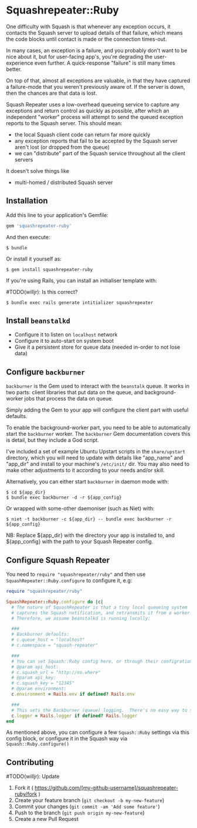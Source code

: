 # Squashrepeater::Ruby

One difficulty with Squash is that whenever any exception occurs, it contacts the
Squash server to upload details of that failure, which means the code blocks until
contact is made or the connection times-out.

In many cases, an exception is a failure, and you probably don't want to be nice
about it, but for user-facing app's, you're degrading the user-experience even
further.  A quick-response "failure" is still many times better.

On top of that, almost all exceptions are valuable, in that they have captured a
failure-mode that you weren't previously aware of.  If the server is down, then the
chances are that data is lost.

Squash Repeater uses a low-overhead queueing service to capture any exceptions and
return control as quickly as possible, after which an independent "worker" process
will attempt to send the queued exception reports to the Squash server.
This should mean:
- the local Squash client code can return far more quickly
- any exception reports that fail to be accepted by the Squash server aren't lost
  (or dropped from the queue)
- we can "distribute" part of the Squash service throughout all the client servers

It doesn't solve things like
- multi-homed / distributed Squash server

## Installation

Add this line to your application's Gemfile:

```ruby
gem 'squashrepeater-ruby'
```

And then execute:

    $ bundle

Or install it yourself as:

    $ gem install squashrepeater-ruby

If you're using Rails, you can install an initialiser template with:

 #TODO(willjr): Is this correct?

    $ bundle exec rails generate intitializer squashrepeater

## Install `beanstalkd`

- Configure it to listen on `localhost` network
- Configure it to auto-start on system boot
- Give it a persistent store for queue data (needed in-order to not lose data)

## Configure `backburner`

`backburner` is the Gem used to interact with the `beanstalk` queue.
It works in two parts:  client libraries that put data on the queue, and background-worker jobs that process the data on
queue.

Simply adding the Gem to your app will configure the client part with useful defaults.

To enable the background-worker part, you need to be able to automatically start the `backburner` worker.
The `backburner` Gem documentation covers this is detail, but they include a God script.

I've included a set of example Ubuntu Upstart scripts in the `share/upstart` directory, which you will need to update
with details like "app_name" and "app_dir" and install to your machine's `/etc/init/` dir.
You may also need to make other adjustments to it according to your needs and/or skill.

Alternatively, you can either start `backburner` in daemon mode with:

    $ cd ${app_dir}
    $ bundle exec backburner -d -r ${app_config}

Or wrapped with some-other daemoniser (such as Niet) with:

    $ niet -t backburner -c ${app_dir} -- bundle exec backburner -r ${app_config}

NB: Replace ${app_dir} with the directory your app is installed to, and ${app_config} with the path to your Squash
Repeater config.

## Configure Squash Repeater

You need to `require "squashrepeater/ruby"` and then use `SquashRepeater::Ruby.configure` to configure it, e.g:

```ruby
require "squashrepeater/ruby"

SquashRepeater::Ruby.configure do |c|
  # The nature of SquashRepeater is that a tiny local queueing system
  # captures the Squash notification, and retransmits it from a worker.
  # Therefore, we assume beanstalkd is running locally:

  ###
  # Backburner defaults:
  # c.queue_host = "localhost"
  # c.namespace = "squash-repeater"

  ###
  # You can set Squash::Ruby config here, or through their configration method. Either way, they must be set:
  # @param api_host:
  # c.squash_url = "http://no.where"
  # @param api_key:
  # c.squash_key = "12345"
  # @param environment:
  c.environment = Rails.env if defined? Rails.env

  ###
  # This sets the Backburner (queue) logging.  There's no easy way to set Squash to use Logger:
  c.logger = Rails.logger if defined? Rails.logger
end
```

As mentioned above, you can configure a few `Squash::Ruby` settings via this config block, or configure it in the Squash
way via `Squash::Ruby.configure()`

## Contributing

 #TODO(willjr): Update

1. Fork it ( https://github.com/[my-github-username]/squashrepeater-ruby/fork )
2. Create your feature branch (`git checkout -b my-new-feature`)
3. Commit your changes (`git commit -am 'Add some feature'`)
4. Push to the branch (`git push origin my-new-feature`)
5. Create a new Pull Request
